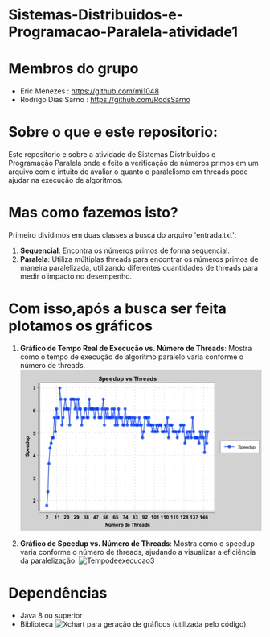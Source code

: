# Sistemas-Distribuidos-e-Programacao-Paralela-atividade1

# Membros do grupo

- Eric Menezes : https://github.com/mi1048
- Rodrigo Dias Sarno : https://github.com/RodsSarno

# Sobre o que e este repositorio:
Este repositorio e sobre a atividade de Sistemas Distribuidos e Programação Paralela onde e feito a verificação de números primos em um arquivo com o intuito de avaliar o quanto o paralelismo em threads pode ajudar na execução de algoritmos.

# Mas como fazemos isto?

Primeiro dividimos em duas classes a busca do arquivo 'entrada.txt':

1. **Sequencial**: Encontra os números primos de forma sequencial.
2. **Paralela**: Utiliza múltiplas threads para encontrar os números primos de maneira paralelizada, utilizando diferentes quantidades de threads para medir o impacto no desempenho.

# Com isso,após a busca ser feita plotamos os gráficos

1. **Gráfico de Tempo Real de Execução vs. Número de Threads**: Mostra como o tempo de execução do algoritmo paralelo varia conforme o número de threads.
   ![Grafico de Tempo por threads](https://raw.githubusercontent.com/mi1048/Sistemas-Distribuidos-e-Programacao-Paralela-atividade1/refs/heads/main/Speedupvsthreadsjava3.jpg)


2. **Gráfico de Speedup vs. Número de Threads**: Mostra como o speedup varia conforme o número de threads, ajudando a visualizar a eficiência da paralelização.
   ![Tempodeexecucao3](https://github.com/user-attachments/assets/1c35bdd8-66bb-4182-a7f6-a83d8d6d8338)

# Dependências

- Java 8 ou superior
- Biblioteca ![Xchart](https://knowm.org/open-source/xchart/) para geração de gráficos (utilizada pelo código).
